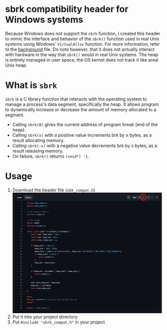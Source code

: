 # sbrk compatibility header for Windows systems
Because Windows does not support the `sbrk` function, I created this header to mimic the interface and behavior of the `sbrk()` function used in real Unix systems using Windows' `VirtualAlloc` function. For more information, refer to the [background](BACKGROUND.md) file.  Do note however, that it does not actually interact with hardware in the way that `sbrk()` would in real Unix systems. The heap is entirely managed in user space; the OS kernel does not track it like areal Unix heap.

# What is `sbrk`
`sbrk` is a C library function that interacts with the operating system to manage a process's data segment, specifically the heap. It allows program to dynamically increase or decrease the amount of memory allocated to a segment.
- Calling `sbrk(0)` gives the current address of program break (end of the heap).
- Calling `sbrk(x)` with a positive value increments brk by x bytes, as a result allocating memory.
- Calling `sbrk(-x)` with a negative value decrements brk by x bytes, as a result releasing memory.
- On failure, `sbrk()` returns `(void*) -1`.

# Usage
1. Download the header file (`sbk_compat.h`)
![alt text](image.png)
2. Put it into your project directory
3. Put `#include "sbrk_compat.h"` in your project

